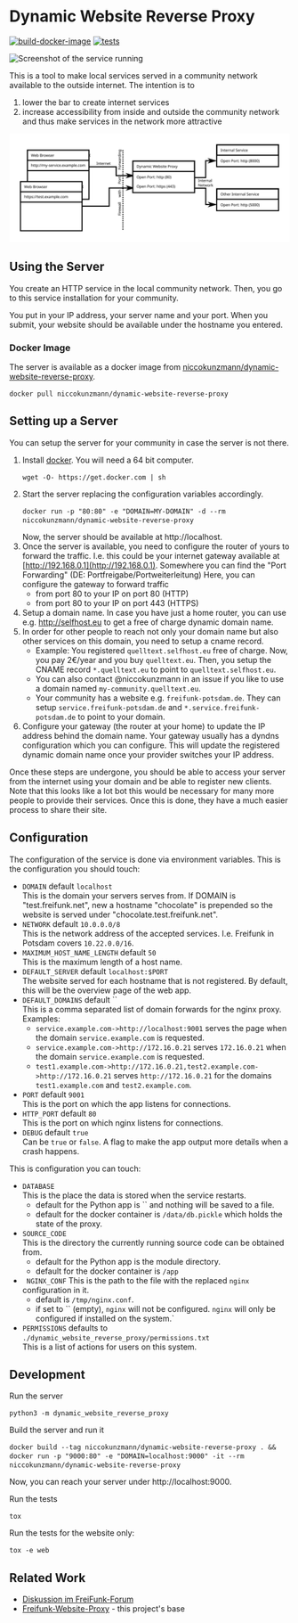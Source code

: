 Dynamic Website Reverse Proxy
=============================

[![build-docker-image](https://github.com/AmmanVMS/dynamic-website-reverse-proxy/actions/workflows/build-docker-image.yml/badge.svg)](https://github.com/AmmanVMS/dynamic-website-reverse-proxy/actions/workflows/build-docker-image.yml)
[![tests](https://github.com/AmmanVMS/dynamic-website-reverse-proxy/actions/workflows/tests.yml/badge.svg)](https://github.com/AmmanVMS/dynamic-website-reverse-proxy/actions/workflows/tests.yml)

![Screenshot of the service running](https://user-images.githubusercontent.com/564768/193698960-897e506f-83e6-4770-bcdf-67a00164c52e.png)

This is a tool to make local services served in a community network available to the outside internet.
The intention is to
1. lower the bar to create internet services
2. increase accessibility from inside and outside the community network and thus make services in the network more attractive

![Image showing a diagram of the use-case](images/use-case.svg)

Using the Server
----------------

You create an HTTP service in the local community network.
Then, you go to this service installation for your community.

You put in your IP address, your server name and your port.
When you submit, your website should be available under the hostname you entered.

### Docker Image

The server is available as a docker image from [niccokunzmann/dynamic-website-reverse-proxy](https://hub.docker.com/r/niccokunzmann/dynamic-website-reverse-proxy).

    docker pull niccokunzmann/dynamic-website-reverse-proxy

Setting up a Server
-------------------

You can setup the server for your community in case the server is not there.
1. Install [docker](https://docs.docker.com/install).
   You will need a 64 bit computer.
   ```
   wget -O- https://get.docker.com | sh
   ```
2. Start the server replacing the configuration variables accordingly.
   ```
   docker run -p "80:80" -e "DOMAIN=MY-DOMAIN" -d --rm niccokunzmann/dynamic-website-reverse-proxy
   ```
   Now, the server should be available at http://localhost.
3. Once the server is available, you need to configure the router of yours to forward the traffic.
   I.e. this could be your internet gateway available at [http://192.168.0.1](http://192.168.0.1).
   Somewhere you can find the "Port Forwarding" (DE: Portfreigabe/Portweiterleitung)
   Here, you can configure the gateway to forward traffic
   - from port 80 to your IP on port 80 (HTTP)
   - from port 80 to your IP on port 443 (HTTPS)
4. Setup a domain name.
   In case you have just a home router, you can use e.g. http://selfhost.eu to get a free of charge dynamic domain name.
5. In order for other people to reach not only your domain name but also other services on this domain,
   you need to setup a cname record.
   - Example:
     You registered `quelltext.selfhost.eu` free of charge.
     Now, you pay 2€/year and you buy `quelltext.eu`.
     Then, you setup the CNAME record `*.quelltext.eu` to point to `quelltext.selfhost.eu`.
   - You can also contact @niccokunzmann in an issue if you like to use a domain named `my-community.quelltext.eu`.
   - Your community has a website e.g. `freifunk-potsdam.de`.
     They can setup `service.freifunk-potsdam.de` and `*.service.freifunk-potsdam.de` to point to your domain.
6. Configure your gateway (the router at your home) to update the IP address behind the domain name.
   Your gateway usually has a dyndns configuration which you can configure.
   This will update the registered dynamic domain name once your provider switches your IP address.

Once these steps are undergone, you should be able to access your server from the internet using your domain and
be able to register new clients.
Note that this looks like a lot bot this would be necessary for many more people to provide their services.
Once this is done, they have a much easier process to share their site.

Configuration
-------------

The configuration of the service is done via environment variables.
This is the configuration you should touch:

- `DOMAIN` default `localhost`  
  This is the domain your servers serves from.
  If DOMAIN is "test.freifunk.net", new a hostname "chocolate" is prepended so the website is served under "chocolate.test.freifunk.net".
- `NETWORK` default `10.0.0.0/8`  
  This is the network address of the accepted services.
  I.e. Freifunk in Potsdam covers `10.22.0.0/16`.
- `MAXIMUM_HOST_NAME_LENGTH` default `50`  
  This is the maximum length of a host name.
- `DEFAULT_SERVER` default `localhost:$PORT`  
  The website served for each hostname that is not registered.
  By default, this will be the overview page of the web app.
- `DEFAULT_DOMAINS` default ``  
  This is a comma separated list of domain forwards for the nginx proxy. Examples:
  - `service.example.com->http://localhost:9001` serves the page when the domain `service.example.com` is requested.
  - `service.example.com->http://172.16.0.21` serves `172.16.0.21` when the domain `service.example.com` is requested.
  - `test1.example.com->http://172.16.0.21,test2.example.com->http://172.16.0.21` serves `http://172.16.0.21` for the domains `test1.example.com` and `test2.example.com`.
- `PORT` default `9001`  
  This is the port on which the app listens for connections.
- `HTTP_PORT` default `80`  
  This is the port on which nginx listens for connections.
- `DEBUG` default `true`  
  Can be `true` or `false`.
  A flag to make the app output more details when a crash happens.

This is configuration you can touch:
- `DATABASE`  
  This is the place the data is stored when the service restarts.
  - default for the Python app is `` and nothing will be saved to a file.
  - default for the docker container is `/data/db.pickle` which holds the state of the proxy.
- `SOURCE_CODE`  
  This is the directory the currently running source code can be obtained from.
  - default for the Python app is the module directory.
  - default for the docker container is `/app`
- ` NGINX_CONF`
  This is the path to the file with the replaced `nginx` configuration in it.
  - default is `/tmp/nginx.conf`.
  - if set to `` (empty), `nginx` will not be configured.
  `nginx` will only be configured if installed on the system.`
- `PERMISSIONS` defaults to `./dynamic_website_reverse_proxy/permissions.txt`  
  This is a list of actions for users on this system.

Development
-----------


Run the server

    python3 -m dynamic_website_reverse_proxy

Build the server and run it 

    docker build --tag niccokunzmann/dynamic-website-reverse-proxy . && docker run -p "9000:80" -e "DOMAIN=localhost:9000" -it --rm niccokunzmann/dynamic-website-reverse-proxy

Now, you can reach your server under http://localhost:9000.

Run the tests

    tox

Run the tests for the website only:

    tox -e web

Related Work
------------

- [Diskussion im FreiFunk-Forum](https://forum.freifunk.net/t/lokale-webdienste-freigeben/18625)
- [Freifunk-Website-Proxy](https://github.com/Freifunk-Potsdam/freifunk-website-proxy) - this project's base


